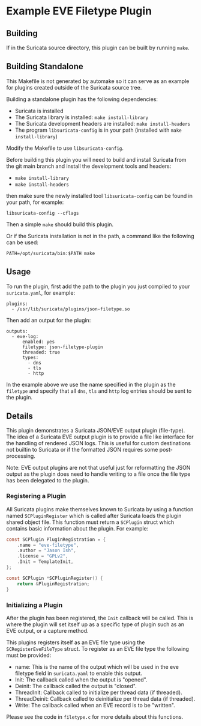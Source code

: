 # Example EVE Filetype Plugin

## Building

If in the Suricata source directory, this plugin can be built by
running `make`.

## Building Standalone

This Makefile is not generated by automake so it can serve as an
example for plugins created outside of the Suricata source tree.

Building a standalone plugin has the following dependencies:

- Suricata is installed
- The Suricata library is installed: `make install-library`
- The Suricata development headers are installed: `make install-headers`
- The program `libsuricata-config` is in your path (installed with
  `make install-library`)

Modify the Makefile to use `libsuricata-config`.

Before building this plugin you will need to build and install Suricata from the
git main branch and install the development tools and headers:

- `make install-library`
- `make install-headers`

then make sure the newly installed tool `libsuricata-config` can be
found in your path, for example:
```
libsuricata-config --cflags
```

Then a simple `make` should build this plugin.

Or if the Suricata installation is not in the path, a command like the following
can be used:

```
PATH=/opt/suricata/bin:$PATH make
```

## Usage

To run the plugin, first add the path to the plugin you just compiled to
your `suricata.yaml`, for example:
```
plugins:
  - /usr/lib/suricata/plugins/json-filetype.so
```

Then add an output for the plugin:
```
outputs:
  - eve-log:
      enabled: yes
      filetype: json-filetype-plugin
      threaded: true
      types:
        - dns
        - tls
        - http
```

In the example above we use the name specified in the plugin as the `filetype`
and specify that all `dns`, `tls` and `http` log entries should be sent to the
plugin.

## Details

This plugin demonstrates a Suricata JSON/EVE output plugin
(file-type). The idea of a Suricata EVE output plugin is to provide a
file like interface for the handling of rendered JSON logs. This is
useful for custom destinations not builtin to Suricata or if the
formatted JSON requires some post-processing.

Note: EVE output plugins are not that useful just for reformatting the
JSON output as the plugin does need to handle writing to a file once
the file type has been delegated to the plugin.

### Registering a Plugin

All Suricata plugins make themselves known to Suricata by using a
function named `SCPluginRegister` which is called after Suricata loads
the plugin shared object file. This function must return a `SCPlugin`
struct which contains basic information about the plugin.  For
example:

```c
const SCPlugin PluginRegistration = {
    .name = "eve-filetype",
    .author = "Jason Ish",
    .license = "GPLv2",
    .Init = TemplateInit,
};

const SCPlugin *SCPluginRegister() {
    return &PluginRegistration;
}
```

### Initializing a Plugin

After the plugin has been registered, the `Init` callback will be called. This
is where the plugin will set itself up as a specific type of plugin such as an
EVE output, or a capture method.

This plugins registers itself as an EVE file type using the
`SCRegisterEveFileType` struct. To register as an EVE file type the
following must be provided:

* name: This is the name of the output which will be used in the eve filetype
  field in `suricata.yaml` to enable this output.
* Init: The callback called when the output is "opened".
* Deinit: The callback called the output is "closed".
* ThreadInit: Callback called to initialize per thread data (if threaded).
* ThreadDeinit: Callback called to deinitialize per thread data (if threaded).
* Write: The callback called when an EVE record is to be "written".

Please see the code in `filetype.c` for more details about this functions.
